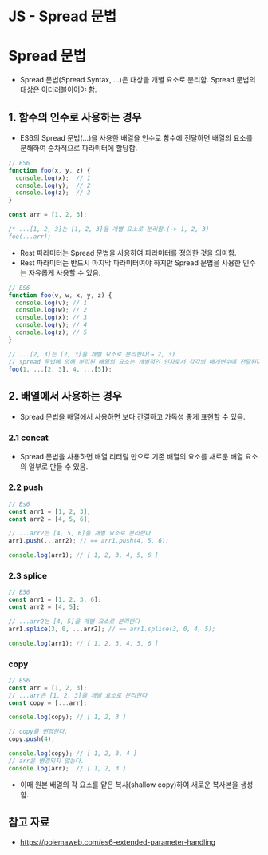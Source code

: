 # JS - Spread 문법

# Spread 문법

- Spread 문법(Spread Syntax, …)은 대상을 개별 요소로 분리함. Spread 문법의 대상은 이터러블이어야 함.

## 1. 함수의 인수로 사용하는 경우

- ES6의 Spread 문법(…)을 사용한 배열을 인수로 함수에 전달하면 배열의 요소를 분해하여 순차적으로 파라미터에 할당함.

```jsx
// ES6
function foo(x, y, z) {
  console.log(x);  // 1
  console.log(y);  // 2
  console.log(z);  // 3
}

const arr = [1, 2, 3];

/* ...[1, 2, 3]는 [1, 2, 3]을 개별 요소로 분리함.(-> 1, 2, 3)
foo(...arr);
```

- Rest 파라미터는 Spread 문법을 사용하여 파라미터를 정의한 것을 의미함.
- Rest 파라미터는 반드시 마지막 파라미터여야 하지만 Spread 문법을 사용한 인수는 자유롭게 사용할 수 있음.

```jsx
// ES6
function foo(v, w, x, y, z) {
  console.log(v); // 1
  console.log(w); // 2
  console.log(x); // 3
  console.log(y); // 4
  console.log(z); // 5
}

// ...[2, 3]는 [2, 3]을 개별 요소로 분리한다(→ 2, 3)
// spread 문법에 의해 분리된 배열의 요소는 개별적인 인자로서 각각의 매개변수에 전달된다.
foo(1, ...[2, 3], 4, ...[5]);
```

## 2. 배열에서 사용하는 경우

- Spread 문법을 배열에서 사용하면 보다 간결하고 가독성 좋게 표현할 수 있음.

### 2.1 concat

- Spread 문법을 사용하면 배열 리터럴 만으로 기존 배열의 요소를 새로운 배열 요소의 일부로 만들 수 있음.

### 2.2 push

```jsx
// Es6
const arr1 = [1, 2, 3];
const arr2 = [4, 5, 6];

// ...arr2는 [4, 5, 6]을 개별 요소로 분리한다
arr1.push(...arr2); // == arr1.push(4, 5, 6);

console.log(arr1); // [ 1, 2, 3, 4, 5, 6 ]
```

### 2.3 splice

```jsx
// ES6
const arr1 = [1, 2, 3, 6];
const arr2 = [4, 5];

// ...arr2는 [4, 5]을 개별 요소로 분리한다
arr1.splice(3, 0, ...arr2); // == arr1.splice(3, 0, 4, 5);

console.log(arr1); // [ 1, 2, 3, 4, 5, 6 ]
```

### copy

```jsx
// ES6
const arr = [1, 2, 3];
// ...arr은 [1, 2, 3]을 개별 요소로 분리한다
const copy = [...arr];

console.log(copy); // [ 1, 2, 3 ]

// copy를 변경한다.
copy.push(4);

console.log(copy); // [ 1, 2, 3, 4 ]
// arr은 변경되지 않는다.
console.log(arr);  // [ 1, 2, 3 ]
```

- 이때 원본 배열의 각 요소를 얕은 복사(shallow copy)하여 새로운 복사본을 생성함.

## 참고 자료

- https://poiemaweb.com/es6-extended-parameter-handling